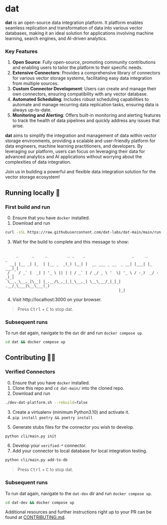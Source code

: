 # dat

**dat** is an open-source data integration platform. It platform enables seamless replication and transformation of data into various vector databases, making it an ideal solution for applications involving machine learning, search engines, and AI-driven analytics.

### Key Features

1. **Open Source**: Fully open-source, promoting community contributions and enabling users to tailor the platform to their specific needs.
2. **Extensive Connectors**: Provides a comprehensive library of connectors for various vector storage systems, facilitating easy data integration from multiple sources.
3. **Custom Connector Development**: Users can create and manage their own connectors, ensuring compatibility with any vector database.
4. **Automated Scheduling**: Includes robust scheduling capabilities to automate and manage recurring data replication tasks, ensuring data is always up-to-date.
5. **Monitoring and Alerting**: Offers built-in monitoring and alerting features to track the health of data pipelines and quickly address any issues that arise.

**dat** aims to simplify the integration and management of data within vector storage environments, providing a scalable and user-friendly platform for data engineers, machine learning practitioners, and developers. By leveraging our platform, users can focus on leveraging their data for advanced analytics and AI applications without worrying about the complexities of data integration.

Join us in building a powerful and flexible data integration solution for the vector storage ecosystem!

## Running locally 🚀
### First build and run
0. Ensure that you have `docker` installed.
1. Download and run
 ```bash
curl -sSL https://raw.githubusercontent.com/dat-labs/dat-main/main/run-dat-platform.sh | bash -s -- --rebuild=false
```
3. Wait for the build to complete and this message to show:
```text

     _      _     _         _ _    _                     _     _       _ 
  __| |__ _| |_  | |__ _  _(_) |__| |  __ ___ _ __  _ __| |___| |_ ___| |
 / _` / _` |  _| | '_ \ || | | / _` | / _/ _ \ '  \| '_ \ / -_)  _/ -_)_|
 \__,_\__,_|\__| |_.__/\_,_|_|_\__,_| \__\___/_|_|_| .__/_\___|\__\___(_)
                                                   |_|                   

```
4. Visit http://localhost:3000 on your browser.

> Press <kbd>Ctrl</kbd> + <kbd>C</kbd> to stop dat.

### Subsequent runs
To run dat again, navigate to the `dat` dir and run `docker compose up`.
```bash
cd dat && docker compose up
```

<!-- ### Update
To update the source files to the latest revision. -->

## Contributing 🐱‍💻
### Verified Connectors
0. Ensure that you have `docker` installed.
1. Clone this repo and `cd dat-main/` into the cloned repo.
2. Download and run
 ```bash
./dev-dat-platform.sh --rebuild=false
```
3. Create a virtualenv (minimum Python3.10) and activate it.
4. `pip install poetry && poetry install`
<!-- 1. Fork the [verified-*](https://github.com/dat-labs?q=verified-&type=all&language=&sort=) repo you want to contribute. -->
5. Generate stubs files for the connector you wish to develop.
```bash
python cli/main.py init
```
6. Develop your `verified-*` connector.
7. Add your connector to local database for local integration testing.
```bash
python cli/main.py add-to-db
```
> Press <kbd>Ctrl</kbd> + <kbd>C</kbd> to stop dat.

### Subsequent runs
To run dat again, navigate to the `dat-dev` dir and run `docker compose up`.
```bash
cd dat-dev && docker compose up
```

Additional resources and further instructions right up to your PR can be found at [CONTRIBUTING.md](https://github.com/dat-labs/dat-main/blob/main/CONTRIBUTING.md).